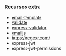 ### Recursos extra

- [email-template](https://www.npmjs.com/package/email-templates)
- [validate](https://www.npmjs.com/package/validate)
- [express-validator](https://express-validator.github.io)
- [emailjs](https://www.npmjs.com/package/emailjs)
- https://regexr.com/
- express-jwt
- express-jwt-permissions
